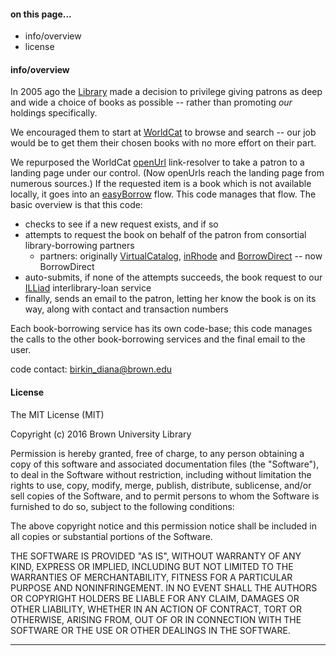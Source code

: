 #### on this page... ####

- info/overview
- license


#### info/overview ####

In 2005 ago the [Library](http://library.brown.edu) made a decision to privilege giving patrons as deep and wide a choice of books as possible -- rather than promoting _our_ holdings specifically.

We encouraged them to start at [WorldCat](http://www.worldcat.org) to browse and search -- our job would be to get them their chosen books with no more effort on their part.

We repurposed the WorldCat [openUrl](https://en.wikipedia.org/wiki/OpenURL) link-resolver to take a patron to a landing page under our control. (Now openUrls reach the landing page from numerous sources.) If the requested item is a book which is not available locally, it goes into an [easyBorrow](http://library.brown.edu/borrowing/easyBorrow.php) flow. This code manages that flow. The basic overview is that this code:
- checks to see if a new request exists, and if so
- attempts to request the book on behalf of the patron from consortial library-borrowing partners
    - partners: originally [VirtualCatalog](http://www.massvc.org), [inRhode](http://inrhode.uri.edu) and [BorrowDirect](http://www.borrowdirect.org) -- now BorrowDirect
- auto-submits, if none of the attempts succeeds, the book request to our [ILLiad](http://www.atlas-sys.com/illiad/) interlibrary-loan service
- finally, sends an email to the patron, letting her know the book is on its way, along with contact and transaction numbers

Each book-borrowing service has its own code-base; this code manages the calls to the other book-borrowing services and the final email to the user.

code contact: birkin_diana@brown.edu


#### License ####

The MIT License (MIT)

Copyright (c) 2016 Brown University Library

Permission is hereby granted, free of charge, to any person obtaining a copy of this software and associated documentation files (the "Software"), to deal in the Software without restriction, including without limitation the rights to use, copy, modify, merge, publish, distribute, sublicense, and/or sell copies of the Software, and to permit persons to whom the Software is furnished to do so, subject to the following conditions:

The above copyright notice and this permission notice shall be included in all copies or substantial portions of the Software.

THE SOFTWARE IS PROVIDED "AS IS", WITHOUT WARRANTY OF ANY KIND, EXPRESS OR IMPLIED, INCLUDING BUT NOT LIMITED TO THE WARRANTIES OF MERCHANTABILITY, FITNESS FOR A PARTICULAR PURPOSE AND NONINFRINGEMENT. IN NO EVENT SHALL THE AUTHORS OR COPYRIGHT HOLDERS BE LIABLE FOR ANY CLAIM, DAMAGES OR OTHER LIABILITY, WHETHER IN AN ACTION OF CONTRACT, TORT OR OTHERWISE, ARISING FROM, OUT OF OR IN CONNECTION WITH THE SOFTWARE OR THE USE OR OTHER DEALINGS IN THE SOFTWARE.

---
